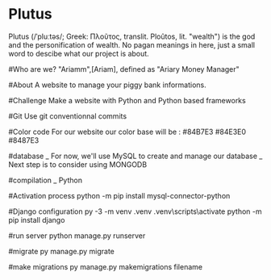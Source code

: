 # Plutus
Plutus (/ˈpluːtəs/; Greek: Πλοῦτος, translit. Ploûtos, lit. "wealth") is the god and the personification of wealth. No pagan meanings in here, just a small word to descibe what our project is about.


#Who are we? 
"Ariamm",[Ariam], defined as "Ariary Money Manager"

#About
A website to manage your piggy bank informations. 

#Challenge 
Make a website with Python and Python based frameworks 

#Git 
Use git conventionnal commits 

#Color code
For our website our color base will be :
#84B7E3
#84E3E0
#8487E3

#database 
_ For now, we'll use MySQL to create and manage our database
_ Next step is to consider using MONGODB 

#compilation 
_ Python 

#Activation process 
python -m pip install mysql-connector-python

#Django configuration
py -3 -m venv .venv
.venv\scripts\activate
python -m pip install django

#run server
python manage.py runserver

#migrate 
py manage.py migrate

#make migrations 
py manage.py makemigrations filename